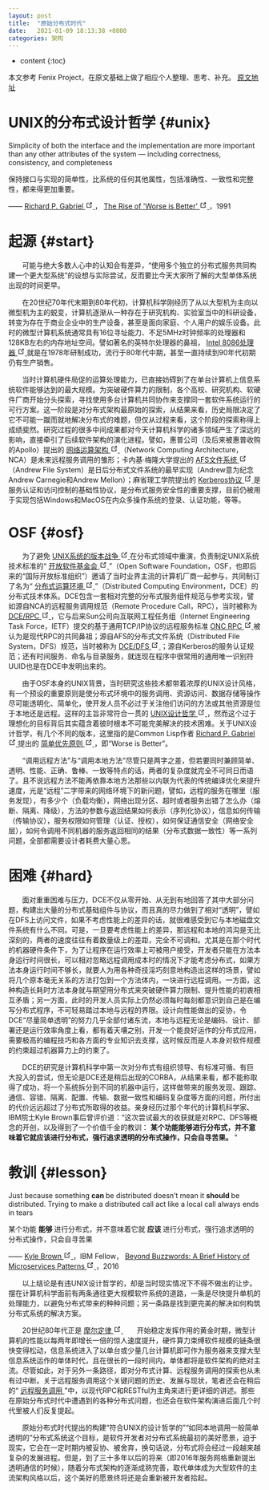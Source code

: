 ```yaml
---
layout: post
title:  "原始分布式时代"
date:   2021-01-09 18:13:38 +0800
categories: 架构
---
```



* content
{:toc}

本文参考 Fenix Project，在原文基础上做了相应个人整理、思考、补充。
<a href="http://icyfenix.cn/architecture/architect-history/primitive-distribution.html" target="_blank">原文地址</a>


UNIX的分布式设计哲学				{#unix}
=============================


<p>
    Simplicity of both the interface and the implementation are more important
    than any other attributes of the system — including correctness, consistency,
    and completeness
</p>
<p>
    保持接口与实现的简单性，比系统的任何其他属性，包括准确性、一致性和完整性，都来得更加重要。
</p>
<div class="custom-block right">
    <p>
        ——
        <a href="https://en.wikipedia.org/wiki/Richard_P._Gabriel" target="_blank"
        rel="noopener noreferrer">
            Richard P. Gabriel
            <svg xmlns="http://www.w3.org/2000/svg" aria-hidden="true" x="0px" y="0px"
            viewBox="0 0 100 100" width="15" height="15" class="icon outbound">
                <path fill="currentColor" d="M18.8,85.1h56l0,0c2.2,0,4-1.8,4-4v-32h-8v28h-48v-48h28v-8h-32l0,0c-2.2,0-4,1.8-4,4v56C14.8,83.3,16.6,85.1,18.8,85.1z">
                </path>
                <polygon fill="currentColor" points="45.7,48.7 51.3,54.3 77.2,28.5 77.2,37.2 85.2,37.2 85.2,14.9 62.8,14.9 62.8,22.9 71.5,22.9">
                </polygon>
            </svg>
        </a>
        ，
        <a href="https://en.wikipedia.org/wiki/Worse_is_better" target="_blank"
        rel="noopener noreferrer">
            The Rise of 'Worse is Better'
            <svg xmlns="http://www.w3.org/2000/svg" aria-hidden="true" x="0px" y="0px"
            viewBox="0 0 100 100" width="15" height="15" class="icon outbound">
                <path fill="currentColor" d="M18.8,85.1h56l0,0c2.2,0,4-1.8,4-4v-32h-8v28h-48v-48h28v-8h-32l0,0c-2.2,0-4,1.8-4,4v56C14.8,83.3,16.6,85.1,18.8,85.1z">
                </path>
                <polygon fill="currentColor" points="45.7,48.7 51.3,54.3 77.2,28.5 77.2,37.2 85.2,37.2 85.2,14.9 62.8,14.9 62.8,22.9 71.5,22.9">
                </polygon>
            </svg>
        </a>
        ，1991
    </p>
</div>

起源				{#start}
=============================

<p>
	&nbsp;&nbsp;&nbsp;&nbsp;&nbsp;&nbsp;&nbsp;可能与绝大多数人心中的认知会有差异，“使用多个独立的分布式服务共同构建一个更大型系统”的设想与实际尝试，反而要比今天大家所了解的大型单体系统出现的时间更早。
</p>
<p>
	&nbsp;&nbsp;&nbsp;&nbsp;&nbsp;&nbsp;&nbsp;在20世纪70年代末期到80年代初，计算机科学刚经历了从以大型机为主向以微型机为主的蜕变，计算机逐渐从一种存在于研究机构、实验室当中的科研设备，转变为存在于商业企业中的生产设备，甚至是面向家庭、个人用户的娱乐设备。此时的微型计算机系统通常具有16位寻址能力、不足5MHz时钟频率的处理器和128KB左右的内存地址空间。譬如著名的英特尔处理器的鼻祖，
	<a href="https://zh.wikipedia.org/zh-tw/Intel_8086" target="_blank" rel="noopener noreferrer">
		Intel 8086处理器
		<svg xmlns="http://www.w3.org/2000/svg" aria-hidden="true" x="0px" y="0px"
		viewBox="0 0 100 100" width="15" height="15" class="icon outbound">
			<path fill="currentColor" d="M18.8,85.1h56l0,0c2.2,0,4-1.8,4-4v-32h-8v28h-48v-48h28v-8h-32l0,0c-2.2,0-4,1.8-4,4v56C14.8,83.3,16.6,85.1,18.8,85.1z">
			</path>
			<polygon fill="currentColor" points="45.7,48.7 51.3,54.3 77.2,28.5 77.2,37.2 85.2,37.2 85.2,14.9 62.8,14.9 62.8,22.9 71.5,22.9">
			</polygon>
		</svg>
	</a>
	就是在1978年研制成功，流行于80年代中期，甚至一直持续到90年代初期仍有生产销售。
</p>
<p>
	&nbsp;&nbsp;&nbsp;&nbsp;&nbsp;&nbsp;&nbsp;当时计算机硬件局促的运算处理能力，已直接妨碍到了在单台计算机上信息系统软件能够达到的最大规模。为突破硬件算力的限制，各个高校、研究机构、软硬件厂商开始分头探索，寻找使用多台计算机共同协作来支撑同一套软件系统运行的可行方案。这一阶段是对分布式架构最原始的探索，从结果来看，历史局限决定了它不可能一蹴而就地解决分布式的难题，但仅从过程来看，这个阶段的探索称得上成绩斐然。研究过程的很多中间成果都对今天计算机科学的诸多领域产生了深远的影响，直接牵引了后续软件架构的演化进程。譬如，惠普公司（及后来被惠普收购的Apollo）提出的
	<a href="https://en.wikipedia.org/wiki/Network_Computing_System" target="_blank"
	rel="noopener noreferrer">
		网络运算架构
		<svg xmlns="http://www.w3.org/2000/svg" aria-hidden="true" x="0px" y="0px"
		viewBox="0 0 100 100" width="15" height="15" class="icon outbound">
			<path fill="currentColor" d="M18.8,85.1h56l0,0c2.2,0,4-1.8,4-4v-32h-8v28h-48v-48h28v-8h-32l0,0c-2.2,0-4,1.8-4,4v56C14.8,83.3,16.6,85.1,18.8,85.1z">
			</path>
			<polygon fill="currentColor" points="45.7,48.7 51.3,54.3 77.2,28.5 77.2,37.2 85.2,37.2 85.2,14.9 62.8,14.9 62.8,22.9 71.5,22.9">
			</polygon>
		</svg>
	</a>
	（Network Computing Architecture，NCA）是未来远程服务调用的雏形；卡内基·梅隆大学提出的
	<a href="https://en.wikipedia.org/wiki/Andrew_File_System" target="_blank"
	rel="noopener noreferrer">
		AFS文件系统
		<svg xmlns="http://www.w3.org/2000/svg" aria-hidden="true" x="0px" y="0px"
		viewBox="0 0 100 100" width="15" height="15" class="icon outbound">
			<path fill="currentColor" d="M18.8,85.1h56l0,0c2.2,0,4-1.8,4-4v-32h-8v28h-48v-48h28v-8h-32l0,0c-2.2,0-4,1.8-4,4v56C14.8,83.3,16.6,85.1,18.8,85.1z">
			</path>
			<polygon fill="currentColor" points="45.7,48.7 51.3,54.3 77.2,28.5 77.2,37.2 85.2,37.2 85.2,14.9 62.8,14.9 62.8,22.9 71.5,22.9">
			</polygon>
		</svg>
	</a>
	（Andrew File System）是日后分布式文件系统的最早实现（Andrew意为纪念Andrew Carnegie和Andrew Mellon）；麻省理工学院提出的
	<a href="https://en.wikipedia.org/wiki/Kerberos_(protocol)" target="_blank"
	rel="noopener noreferrer">
		Kerberos协议
		<svg xmlns="http://www.w3.org/2000/svg" aria-hidden="true" x="0px" y="0px"
		viewBox="0 0 100 100" width="15" height="15" class="icon outbound">
			<path fill="currentColor" d="M18.8,85.1h56l0,0c2.2,0,4-1.8,4-4v-32h-8v28h-48v-48h28v-8h-32l0,0c-2.2,0-4,1.8-4,4v56C14.8,83.3,16.6,85.1,18.8,85.1z">
			</path>
			<polygon fill="currentColor" points="45.7,48.7 51.3,54.3 77.2,28.5 77.2,37.2 85.2,37.2 85.2,14.9 62.8,14.9 62.8,22.9 71.5,22.9">
			</polygon>
		</svg>
	</a>
	是服务认证和访问控制的基础性协议，是分布式服务安全性的重要支撑，目前仍被用于实现包括Windows和MacOS在内众多操作系统的登录、认证功能，等等。
</p>

OSF				{#osf}
=============================

<p>
	&nbsp;&nbsp;&nbsp;&nbsp;&nbsp;&nbsp;&nbsp;为了避免
	<a href="https://en.wikipedia.org/wiki/Unix_wars" target="_blank" rel="noopener noreferrer">
		UNIX系统的版本战争
		<svg xmlns="http://www.w3.org/2000/svg" aria-hidden="true" x="0px" y="0px"
		viewBox="0 0 100 100" width="15" height="15" class="icon outbound">
			<path fill="currentColor" d="M18.8,85.1h56l0,0c2.2,0,4-1.8,4-4v-32h-8v28h-48v-48h28v-8h-32l0,0c-2.2,0-4,1.8-4,4v56C14.8,83.3,16.6,85.1,18.8,85.1z">
			</path>
			<polygon fill="currentColor" points="45.7,48.7 51.3,54.3 77.2,28.5 77.2,37.2 85.2,37.2 85.2,14.9 62.8,14.9 62.8,22.9 71.5,22.9">
			</polygon>
		</svg>
	</a>
	在分布式领域中重演，负责制定UNIX系统技术标准的“
	<a href="https://zh.wikipedia.org/wiki/%E9%96%8B%E6%94%BE%E8%BB%9F%E9%AB%94%E5%9F%BA%E9%87%91%E6%9C%83"
	target="_blank" rel="noopener noreferrer">
		开放软件基金会
		<svg xmlns="http://www.w3.org/2000/svg" aria-hidden="true" x="0px" y="0px"
		viewBox="0 0 100 100" width="15" height="15" class="icon outbound">
			<path fill="currentColor" d="M18.8,85.1h56l0,0c2.2,0,4-1.8,4-4v-32h-8v28h-48v-48h28v-8h-32l0,0c-2.2,0-4,1.8-4,4v56C14.8,83.3,16.6,85.1,18.8,85.1z">
			</path>
			<polygon fill="currentColor" points="45.7,48.7 51.3,54.3 77.2,28.5 77.2,37.2 85.2,37.2 85.2,14.9 62.8,14.9 62.8,22.9 71.5,22.9">
			</polygon>
		</svg>
	</a>
	”（Open Software Foundation，OSF，也即后来的“国际开放标准组织”）邀请了当时业界主流的计算机厂商一起参与，共同制订了名为“
	<a href="https://en.wikipedia.org/wiki/Distributed_Computing_Environment"
	target="_blank" rel="noopener noreferrer">
		分布式运算环境
		<svg xmlns="http://www.w3.org/2000/svg" aria-hidden="true" x="0px" y="0px"
		viewBox="0 0 100 100" width="15" height="15" class="icon outbound">
			<path fill="currentColor" d="M18.8,85.1h56l0,0c2.2,0,4-1.8,4-4v-32h-8v28h-48v-48h28v-8h-32l0,0c-2.2,0-4,1.8-4,4v56C14.8,83.3,16.6,85.1,18.8,85.1z">
			</path>
			<polygon fill="currentColor" points="45.7,48.7 51.3,54.3 77.2,28.5 77.2,37.2 85.2,37.2 85.2,14.9 62.8,14.9 62.8,22.9 71.5,22.9">
			</polygon>
		</svg>
	</a>
	”（Distributed Computing Environment，DCE）的分布式技术体系。DCE包含一套相对完整的分布式服务组件规范与参考实现，譬如源自NCA的远程服务调用规范（Remote
	Procedure Call，RPC），当时被称为
	<a href="https://zh.wikipedia.org/wiki/DCE/RPC" target="_blank" rel="noopener noreferrer">
		DCE/RPC
		<svg xmlns="http://www.w3.org/2000/svg" aria-hidden="true" x="0px" y="0px"
		viewBox="0 0 100 100" width="15" height="15" class="icon outbound">
			<path fill="currentColor" d="M18.8,85.1h56l0,0c2.2,0,4-1.8,4-4v-32h-8v28h-48v-48h28v-8h-32l0,0c-2.2,0-4,1.8-4,4v56C14.8,83.3,16.6,85.1,18.8,85.1z">
			</path>
			<polygon fill="currentColor" points="45.7,48.7 51.3,54.3 77.2,28.5 77.2,37.2 85.2,37.2 85.2,14.9 62.8,14.9 62.8,22.9 71.5,22.9">
			</polygon>
		</svg>
	</a>
	，它与后来Sun公司向互联网工程任务组（Internet Engineering Task Force，IETF）提交的基于通用TCP/IP协议的远程服务标准
	<a href="https://zh.wikipedia.org/wiki/%E9%96%8B%E6%94%BE%E7%B6%B2%E8%B7%AF%E9%81%8B%E7%AE%97%E9%81%A0%E7%AB%AF%E7%A8%8B%E5%BA%8F%E5%91%BC%E5%8F%AB"
	target="_blank" rel="noopener noreferrer">
		ONC RPC
		<svg xmlns="http://www.w3.org/2000/svg" aria-hidden="true" x="0px" y="0px"
		viewBox="0 0 100 100" width="15" height="15" class="icon outbound">
			<path fill="currentColor" d="M18.8,85.1h56l0,0c2.2,0,4-1.8,4-4v-32h-8v28h-48v-48h28v-8h-32l0,0c-2.2,0-4,1.8-4,4v56C14.8,83.3,16.6,85.1,18.8,85.1z">
			</path>
			<polygon fill="currentColor" points="45.7,48.7 51.3,54.3 77.2,28.5 77.2,37.2 85.2,37.2 85.2,14.9 62.8,14.9 62.8,22.9 71.5,22.9">
			</polygon>
		</svg>
	</a>
	被认为是现代RPC的共同鼻祖；源自AFS的分布式文件系统（Distributed File System，DFS）规范，当时被称为
	<a href="https://en.wikipedia.org/wiki/DCE_Distributed_File_System" target="_blank"
	rel="noopener noreferrer">
		DCE/DFS
		<svg xmlns="http://www.w3.org/2000/svg" aria-hidden="true" x="0px" y="0px"
		viewBox="0 0 100 100" width="15" height="15" class="icon outbound">
			<path fill="currentColor" d="M18.8,85.1h56l0,0c2.2,0,4-1.8,4-4v-32h-8v28h-48v-48h28v-8h-32l0,0c-2.2,0-4,1.8-4,4v56C14.8,83.3,16.6,85.1,18.8,85.1z">
			</path>
			<polygon fill="currentColor" points="45.7,48.7 51.3,54.3 77.2,28.5 77.2,37.2 85.2,37.2 85.2,14.9 62.8,14.9 62.8,22.9 71.5,22.9">
			</polygon>
		</svg>
	</a>
	；源自Kerberos的服务认证规范；还有时间服务、命名与目录服务，就连现在程序中很常用的通用唯一识别符UUID也是在DCE中发明出来的。
</p>
<p>
	&nbsp;&nbsp;&nbsp;&nbsp;&nbsp;&nbsp;&nbsp;由于OSF本身的UNIX背景，当时研究这些技术都带着浓厚的UNIX设计风格，有一个预设的重要原则是使分布式环境中的服务调用、资源访问、数据存储等操作尽可能透明化、简单化，使开发人员不必过于关注他们访问的方法或其他资源是位于本地还是远程。这样的主旨非常符合一贯的
	<a href="https://en.wikipedia.org/wiki/Unix_philosophy#cite_note-0" target="_blank"
	rel="noopener noreferrer">
		UNIX设计哲学
		<svg xmlns="http://www.w3.org/2000/svg" aria-hidden="true" x="0px" y="0px"
		viewBox="0 0 100 100" width="15" height="15" class="icon outbound">
			<path fill="currentColor" d="M18.8,85.1h56l0,0c2.2,0,4-1.8,4-4v-32h-8v28h-48v-48h28v-8h-32l0,0c-2.2,0-4,1.8-4,4v56C14.8,83.3,16.6,85.1,18.8,85.1z">
			</path>
			<polygon fill="currentColor" points="45.7,48.7 51.3,54.3 77.2,28.5 77.2,37.2 85.2,37.2 85.2,14.9 62.8,14.9 62.8,22.9 71.5,22.9">
			</polygon>
		</svg>
	</a>
	，然而这个过于理想化的目标背后其实蕴含着彼时根本不可能完美解决的技术困难。关于UNIX设计哲学，有几个不同的版本，这里指的是Common Lisp作者
	<a href="https://en.wikipedia.org/wiki/Richard_P._Gabriel" target="_blank"
	rel="noopener noreferrer">
		Richard P. Gabriel
		<svg xmlns="http://www.w3.org/2000/svg" aria-hidden="true" x="0px" y="0px"
		viewBox="0 0 100 100" width="15" height="15" class="icon outbound">
			<path fill="currentColor" d="M18.8,85.1h56l0,0c2.2,0,4-1.8,4-4v-32h-8v28h-48v-48h28v-8h-32l0,0c-2.2,0-4,1.8-4,4v56C14.8,83.3,16.6,85.1,18.8,85.1z">
			</path>
			<polygon fill="currentColor" points="45.7,48.7 51.3,54.3 77.2,28.5 77.2,37.2 85.2,37.2 85.2,14.9 62.8,14.9 62.8,22.9 71.5,22.9">
			</polygon>
		</svg>
	</a>
	提出的
	<a href="https://en.wikipedia.org/wiki/KISS_principle" target="_blank"
	rel="noopener noreferrer">
		简单优先原则
		<svg xmlns="http://www.w3.org/2000/svg" aria-hidden="true" x="0px" y="0px"
		viewBox="0 0 100 100" width="15" height="15" class="icon outbound">
			<path fill="currentColor" d="M18.8,85.1h56l0,0c2.2,0,4-1.8,4-4v-32h-8v28h-48v-48h28v-8h-32l0,0c-2.2,0-4,1.8-4,4v56C14.8,83.3,16.6,85.1,18.8,85.1z">
			</path>
			<polygon fill="currentColor" points="45.7,48.7 51.3,54.3 77.2,28.5 77.2,37.2 85.2,37.2 85.2,14.9 62.8,14.9 62.8,22.9 71.5,22.9">
			</polygon>
		</svg>
	</a>
	，即“Worse is Better”。
</p>
<p>
	&nbsp;&nbsp;&nbsp;&nbsp;&nbsp;&nbsp;&nbsp;“调用远程方法”与“调用本地方法”尽管只是两字之差，但若要同时兼顾简单、透明、性能、正确、鲁棒、一致等特点的话，两者的复杂度就完全不可同日而语了。且不说远程方法不能再依靠本地方法那些以内联为代表的传统编译优化来提升速度，光是“远程”二字带来的网络环境下的新问题，譬如，远程的服务在哪里（服务发现），有多少个（负载均衡），网络出现分区、超时或者服务出错了怎么办（熔断、隔离、降级），方法的参数与返回结果如何表示（序列化协议），信息如何传输（传输协议），服务权限如何管理（认证、授权），如何保证通信安全（网络安全层），如何令调用不同机器的服务返回相同的结果（分布式数据一致性）等一系列问题，全部都需要设计者耗费大量心思。
</p>


困难				{#hard}
=============================

<p>
	&nbsp;&nbsp;&nbsp;&nbsp;&nbsp;&nbsp;&nbsp;面对重重困难与压力，DCE不仅从零开始、从无到有地回答了其中大部分问题，构建出大量的分布式基础组件与协议，而且真的尽力做到了相对“透明”，譬如在DFS上访问文件，如果不考虑性能上的差异的话，就很难感受到它与本地磁盘文件系统有什么不同。可是，一旦要考虑性能上的差异，那远程和本地的鸿沟是无比深刻的，两者的速度往往有着数量级上的差距，完全不可调和。尤其是在那个时代的机器硬件条件下，为了让程序在运行效率上可被用户接受，开发者只能在方法本身运行时间很长，可以相对忽略远程调用成本时的情况下才能考虑分布式，如果方法本身运行时间不够长，就要人为用各种奇技淫巧刻意地构造出这样的场景，譬如将几个原本毫无关系的方法打包到一个方法体内，一块进行远程调用。一方面，这种构造长耗时方法本身就与期望用分布式来突破硬件算力限制、提升性能的初衷相互矛盾；另一方面，此时的开发人员实际上仍然必须每时每刻都意识到自己是在编写分布式程序，不可轻易踏过本地与远程的界限。设计向性能做出的妥协，令DCE“尽量简单透明”的努力几乎全部付诸东流，本地与远程无论是编码、设计、部署还是运行效率角度上看，都有着天壤之别，开发一个能良好运作的分布式应用，需要极高的编程技巧和各方面的专业知识去支撑，这时候反而是人本身对软件规模的约束超过机器算力上的约束了。
</p>
<p>
	&nbsp;&nbsp;&nbsp;&nbsp;&nbsp;&nbsp;&nbsp;DCE的研究是计算机科学中第一次对分布式有组织领导、有标准可循、有巨大投入的尝试，但无论是DCE还是稍后出现的CORBA，从结果来看，都不能称取得了成功，将一个系统拆分到不同的机器中运行，这样做带来的服务发现、跟踪、通信、容错、隔离、配置、传输、数据一致性和编码复杂度等方面的问题，所付出的代价远远超过了分布式所取得的收益。亲身经历过那个年代的计算机科学家、IBM院士Kyle
	Brown事后曾评价道：“这次尝试最大的收获就是对RPC、DFS等概念的开创，以及得到了一个价值千金的教训：
	<strong>
		某个功能能够进行分布式，并不意味着它就应该进行分布式，强行追求透明的分布式操作，只会自寻苦果。
	</strong>
	”
</p>

教训				{#lesson}
=============================

<div class="quote">
	<p>
		Just because something
		<strong>
			can
		</strong>
		be distributed doesn’t mean it
		<strong>
			should
		</strong>
		be distributed. Trying to make a distributed call act like a local call
		always ends in tears
	</p>
	<p>
		某个功能
		<strong>
			能够
		</strong>
		进行分布式，并不意味着它就
		<strong>
			应该
		</strong>
		进行分布式，强行追求透明的分布式操作，只会自寻苦果
	</p>
	<div class="custom-block right">
		<p>
			——
			<a href="https://en.wikipedia.org/wiki/Kyle_Brown_(computer_scientist)"
			target="_blank" rel="noopener noreferrer">
				Kyle Brown
				<svg xmlns="http://www.w3.org/2000/svg" aria-hidden="true" x="0px" y="0px"
				viewBox="0 0 100 100" width="15" height="15" class="icon outbound">
					<path fill="currentColor" d="M18.8,85.1h56l0,0c2.2,0,4-1.8,4-4v-32h-8v28h-48v-48h28v-8h-32l0,0c-2.2,0-4,1.8-4,4v56C14.8,83.3,16.6,85.1,18.8,85.1z">
					</path>
					<polygon fill="currentColor" points="45.7,48.7 51.3,54.3 77.2,28.5 77.2,37.2 85.2,37.2 85.2,14.9 62.8,14.9 62.8,22.9 71.5,22.9">
					</polygon>
				</svg>
			</a>
			，IBM Fellow，
			<a href="https://developer.ibm.com/technologies/microservices/articles/cl-evolution-microservices-patterns/"
			target="_blank" rel="noopener noreferrer">
				Beyond Buzzwords: A Brief History of Microservices Patterns
				<svg xmlns="http://www.w3.org/2000/svg" aria-hidden="true" x="0px" y="0px"
				viewBox="0 0 100 100" width="15" height="15" class="icon outbound">
					<path fill="currentColor" d="M18.8,85.1h56l0,0c2.2,0,4-1.8,4-4v-32h-8v28h-48v-48h28v-8h-32l0,0c-2.2,0-4,1.8-4,4v56C14.8,83.3,16.6,85.1,18.8,85.1z">
					</path>
					<polygon fill="currentColor" points="45.7,48.7 51.3,54.3 77.2,28.5 77.2,37.2 85.2,37.2 85.2,14.9 62.8,14.9 62.8,22.9 71.5,22.9">
					</polygon>
				</svg>
			</a>
			，2016
		</p>
	</div>
</div>
<p>
	&nbsp;&nbsp;&nbsp;&nbsp;&nbsp;&nbsp;&nbsp;以上结论是有违UNIX设计哲学的，却是当时现实情况下不得不做出的让步。摆在计算机科学面前有两条通往更大规模软件系统的道路，一条是尽快提升单机的处理能力，以避免分布式带来的种种问题；另一条路是找到更完美的解决如何构筑分布式系统的解决方案。
</p>
<p>
	&nbsp;&nbsp;&nbsp;&nbsp;&nbsp;&nbsp;&nbsp;20世纪80年代正是
	<a href="https://zh.wikipedia.org/wiki/%E6%91%A9%E5%B0%94%E5%AE%9A%E5%BE%8B"
	target="_blank" rel="noopener noreferrer">
		摩尔定律
		<svg xmlns="http://www.w3.org/2000/svg" aria-hidden="true" x="0px" y="0px"
		viewBox="0 0 100 100" width="15" height="15" class="icon outbound">
			<path fill="currentColor" d="M18.8,85.1h56l0,0c2.2,0,4-1.8,4-4v-32h-8v28h-48v-48h28v-8h-32l0,0c-2.2,0-4,1.8-4,4v56C14.8,83.3,16.6,85.1,18.8,85.1z">
			</path>
			<polygon fill="currentColor" points="45.7,48.7 51.3,54.3 77.2,28.5 77.2,37.2 85.2,37.2 85.2,14.9 62.8,14.9 62.8,22.9 71.5,22.9">
			</polygon>
		</svg>
	</a>
	&nbsp;&nbsp;&nbsp;&nbsp;&nbsp;&nbsp;&nbsp;开始稳定发挥作用的黄金时期，微型计算机的性能以每两年即增长一倍的惊人速度提升，硬件算力束缚软件规模的链条很快变得松动，信息系统进入了以单台或少量几台计算机即可作为服务器来支撑大型信息系统运作的单体时代，且在很长的一段时间内，单体都将是软件架构的绝对主流。尽管如此，对于另外一条路径，即对分布式计算、远程服务调用的探索也从未有过中断。关于远程服务调用这个关键问题的历史、发展与现状，笔者还会在稍后的“
	<a href="/architect-perspective/general-architecture/api-style/rpc.html">
		远程服务调用
	</a>
	”中，以现代RPC和RESTful为主角来进行更详细的讲述。那些在原始分布式时代中遭遇到的各种分布式问题，也还会在软件架构演进后面几个时代里被人们反复提起。
</p>
<p>
	&nbsp;&nbsp;&nbsp;&nbsp;&nbsp;&nbsp;&nbsp;原始分布式时代提出的构建“符合UNIX的设计哲学的”“如同本地调用一般简单透明的”分布式系统这个目标，是软件开发者对分布式系统最初的美好愿景，迫于现实，它会在一定时期内被妥协、被舍弃，换句话说，分布式将会经过一段越来越复杂的发展进程。但是，到了三十多年以后的将来（即2016年服务网格重新提出透明通信的时候），随着分布式架构的逐渐成熟完善，取代单体成为大型软件的主流架构风格以后，这个美好的愿景终将还是会重新被开发者拾起。
</p>



